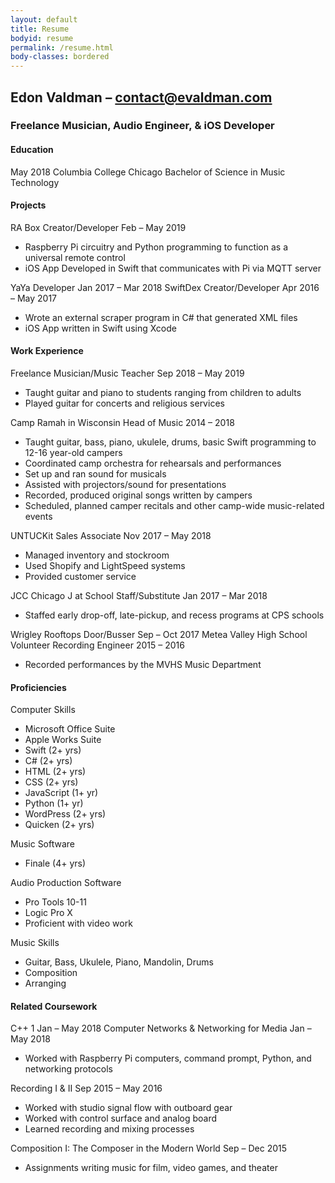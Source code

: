 ```yaml
---
layout: default
title: Resume
bodyid: resume
permalink: /resume.html
body-classes: bordered
---
```

<div id="title">
    <h2>Edon Valdman &ndash; <a class="email styled" href="mailto:contact@evaldman.com">contact@evaldman.com</a></h2>
    <h3>Freelance Musician, Audio Engineer,&nbsp;&&nbsp;iOS&nbsp;Developer</h3>
</div>
<div id="edu">
    <h4 class="section-head">Education</h4>
    <span class="grad-date">May&nbsp;2018</span>
    <span class="school">Columbia College Chicago</span>
    <span class="degree">Bachelor of Science in Music Technology</span>
</div>
<div id="proj">
    <h4 class="section-head">Projects</h4>
    <!--  RA Box  -->
    <span class="item">RA Box <span class="pos">Creator/Developer</span></span>
    <span class="date">Feb&nbsp;&ndash;&nbsp;May 2019</span>
    <ul class="desc">
        <li>Raspberry Pi circuitry and Python programming to function as a universal remote control</li>
        <li>iOS App Developed in Swift that communicates with Pi via MQTT server</li>
    </ul>
    <!--  YaYa  -->
    <span class="item">YaYa <span class="pos">Developer</span></span>
    <span class="date">Jan&nbsp;2017 &ndash; Mar&nbsp;2018</span>
    <!--  SwiftDex  -->
    <span class="item">SwiftDex <span class="pos">Creator/Developer</span></span>
    <span class="date">Apr&nbsp;2016 &ndash; May&nbsp;2017</span>
    <ul class="desc">
        <li>Wrote an external scraper program in C# that generated XML files</li>
        <li>iOS App written in Swift using Xcode</li>
    </ul>
</div>
<div id="work">
    <h4 class="section-head">Work Experience</h4>
    <!--  ISRAEL FREELANCE  -->
    <span class="item">Freelance Musician/Music Teacher</span>
    <span class="date">Sep&nbsp;2018 &ndash; May&nbsp;2019</span>
    <ul class="desc">
        <li>Taught guitar and piano to students ranging from children to adults</li>
        <li>Played guitar for concerts and religious services</li>
    </ul>
    <!--  CAMP  -->
    <span class="item">Camp Ramah in Wisconsin <span class="pos">Head of Music</span></span>
    <span class="date">2014 &ndash; 2018</span>
    <ul class="desc">
        <li>Taught guitar, bass, piano, ukulele, drums, basic Swift programming to 12-16 year-old campers</li>
        <li>Coordinated camp orchestra for rehearsals and performances</li>
        <li>Set up and ran sound for musicals</li>
        <li>Assisted with projectors/sound for presentations</li>
        <li>Recorded, produced original songs written by campers</li>
        <li>Scheduled, planned camper recitals and other camp-wide music-related events</li>
    </ul>
    <!--  UNTUCKIT  -->
    <span class="item">UNTUCKit <span class="pos">Sales Associate</span></span>
    <span class="date">Nov&nbsp;2017 &ndash; May&nbsp;2018</span>
    <ul class="desc">
        <li>Managed inventory and stockroom</li>
        <li>Used Shopify and LightSpeed systems</li>
        <li>Provided customer service</li>
    </ul>
    <!--  JCC  -->
    <span class="item">JCC Chicago <span class="pos">J at School Staff/Substitute</span></span>
    <span class="date">Jan&nbsp;2017 &ndash; Mar&nbsp;2018</span>
    <ul class="desc">
        <li>Staffed early drop-off, late-pickup, and recess programs at CPS schools</li>
    </ul>
    <!--  Wrigley  -->
    <span class="item">Wrigley Rooftops <span class="pos">Door/Busser</span></span>
    <span class="date">Sep &ndash; Oct&nbsp;2017</span>
    <!--  MVHS  -->
    <span class="item">Metea Valley High School <span class="pos">Volunteer Recording Engineer</span></span>
    <span class="date">2015 &ndash; 2016</span>
    <ul class="desc">
        <li>Recorded performances by the MVHS Music Department</li>
    </ul>
</div>
<div id="skills">
    <h4 class="section-head">Proficiencies</h4>
    <div class="skill-div">
        <span class="skill-head">Computer Skills</span>
        <ul class="desc">
            <li>Microsoft Office Suite</li>
            <li>Apple Works Suite</li>
            <li>Swift (2+ yrs)</li>
            <li>C# (2+ yrs)</li>
            <li>HTML (2+ yrs)</li>
            <li>CSS (2+ yrs)</li>
            <li>JavaScript (1+ yr)</li>
            <li>Python (1+ yr)</li>
            <li>WordPress (2+ yrs)</li>
            <li>Quicken (2+ yrs)</li>
        </ul>
    </div>
    <div class="skill-div">
        <span class="skill-head">Music Software</span>
        <ul class="desc">
            <li>Finale (4+ yrs)</li>
        </ul>
        <span class="skill-head">Audio Production Software</span>
        <ul class="desc">
            <li>Pro Tools 10-11</li>
            <li>Logic Pro X</li>
            <li>Proficient with video work</li>
        </ul>
        <span class="skill-head">Music Skills</span>
        <ul class="desc">
            <li>Guitar, Bass, Ukulele, Piano, Mandolin, Drums</li>
            <li>Composition</li>
            <li>Arranging</li>
        </ul>
    </div>
</div>
<div id="courses">
    <h4 class="section-head">Related Coursework</h4>
    <!--  C++ 1  -->
    <span class="item">C++ 1</span>
    <span class="date">Jan &ndash; May&nbsp;2018</span>
    <!--  Computer Networks and Networking for Media  -->
    <span class="item">Computer Networks & Networking&nbsp;for&nbsp;Media</span>
    <span class="date">Jan &ndash; May&nbsp;2018</span>
    <ul class="desc">
        <li>Worked with Raspberry Pi computers, command prompt, Python, and networking protocols</li>
    </ul>
    <!--  Recording I & II  -->
    <span class="item">Recording I & II</span>
    <span class="date">Sep&nbsp;2015 &ndash;&nbsp;May&nbsp;2016</span>
    <ul class="desc">
        <li>Worked with studio signal flow with outboard gear</li>
        <li>Worked with control surface and analog board</li>
        <li>Learned recording and mixing processes</li>
    </ul>
    <!--  Composition I  -->
    <span class="item">Composition I: The Composer in&nbsp;the&nbsp;Modern&nbsp;World</span>
    <span class="date">Sep &ndash; Dec&nbsp;2015</span>
    <ul class="desc">
        <li>Assignments writing music for film, video games, and theater</li>
    </ul>
</div>